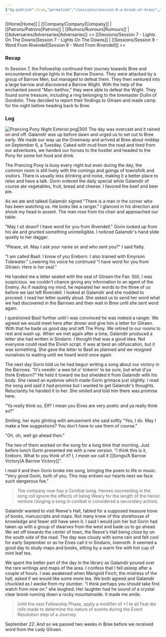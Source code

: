 ```yaml
---
{"dg-publish":true,"permalink":"/sessions/session-8-a-break-at-bree/","tags":["TOR","tolkien","lord-of-the-rings","middle-earth"]}
---
```


[[Home\|Home]] | [[Company/Company\|Company]] | [[Patrons/Patrons\|Patrons]] | [[Rumors/Rumours\|Rumours]] | [[Adversaries/Adversaries\|Adversaries]]
<< [[Sessions/Session 7 - Lights On The Downs\|Session 7 - Lights On The Downs]] | [[Sessions/Session 9 - Word From Rivendell\|Session 9 - Word From Rivendell]] >>
### Recap
In Session 7, the Fellowship continued their journey towards Bree and encountered strange lights in the Barrow Downs. They were attacked by a group of Barrow Men, but managed to defeat them. They then ventured into a large barrow and discovered a Barrow Wight. With the help of the enchanted sword "Man-belthor," they were able to defeat the Wight. They found some treasure, including a ring belonging to the loremaster Duilin of Gondolin. They decided to report their findings to Gilraen and made camp for the night before heading back to Bree.
### Log


![Prancing Pony Night Exterior.png|300](/img/user/zz_assetts/Prancing%20Pony%20Night%20Exterior.png)
The day was overcast and it rained on and off. Galamdir was up before dawn and urged us to set out to Bree early. We made our way up the Greenway and arrived at Bree about midday on September 6, a Tuesday. Caked with mud from the road and tired from our adventures, we handed our horses to the hostler and headed to the Pony for some hot food and drink. 

The Prancing Pony is busy every night but even during the day, the common room is still lively with the comings and goings of townsfolk and visitors. There is usually less drinking and noise, making it a better place to relax and have a talk. Gorin ordered the daily special while Galamdir of course ate vegetables, fruit, bread and cheese. I favored the beef and beer pie.

As we ate and talked Galamdir signed "There is a man in the corner who has been watching us. He looks like a ranger." I glanced in his direction and shook my head in assent. The man rose from his chair and approached our table.

"May I sit down? I have word for you from Rivendell." Gorin looked up from his ale and grunted something unintelligible. I noticed Galamdir's hand slide quietly to her dagger.

"Please, sit. May I ask your name sir and who sent you?" I said flatly.

"I am called Basil. I know of you Ereborn. I also trained with Emyrson Tidewater." Lowering his voice he continued "I have word for you from Gilraen. Here is her seal." 

He handed me a letter sealed with the seal of Gilraen the Fair.  Still, I was suspicious. we couldn't chance giving any information to an agent of the Enemy. As if reading my mind, he repeated her words to the three of us before we last left Rivendell. I looked at Galamdir and she nodded to proceed. I read her letter quietly aloud. She asked us to send her word what we had discovered in the Barrows and then wait in Bree until she sent word again.

I questioned Basil further until I was convinced he was indeed a ranger. We agreed we would meet here after dinner and give him a letter for Gilraen. With that he bade us good day and left The Pony. We retired to our rooms to rest and wash up. When we met again after a time, Galamdir produced a letter she had written in Sindarin. I thought that was a good idea. Not everyone could read the Elvish script. It was at best an obfuscation, but it was something. She gave the letter to Basil as planned and we  resigned ourselves to waiting until we heard word once again.

The next day Gorin told us he had begun writing a song about our victory in the Barrows. "It's needin' a wee bit o' tinkerin' to be sure, but what d'ya think Ereborn?" He held it toward me but shielded it from Galamdir with his body. She raised an eyebrow which made Gorin grimace just slightly. I read the song and said it had promise but I wanted to get Galamdir's thoughts. Reluctantly he handed it to her. She smiled and told him there was promise here.

"Ya really think so, Elf? I mean you Elves are very poetic and ya really think so?"

Smiling, her eyes glinting with amusement she said softly "Yes, I do. May I make a few suggestions? You don't have to use them of course."

"Oh, oh, well go ahead then."

The two of them worked on the song for a long time that morning. Just before lunch Gorin presented me with a new version. "I think this is it, Ereborn. What to you think of it? I, *I mean we* call it [[Songs/A Barrow Victory\|A Barrow Victory]]". 

I read it and then Gorin broke into song, bringing the poem to life in music. "Very good Gorin, both of you. This may enliven our hearts next we face such dangerous foe."

> The company now has a Combat song. Heroes succeeding in the song roll ignore the effects of being Weary for the length of the heroic venture (singing a song in combat is considered a secondary action).

Galamdir wanted to visit Reeve's Hall, fabled for a supposed treasure trove of books, manuscripts and maps. Not many knew of this storehouse of knowledge and fewer still have seen it. I said I would join her but Gorin had taken up with a group of dwarves from the west and bade us to go ahead. We set off towards the center of town, the Reeve's Hall being close by on the south side of the road. The day was cloudy with some rain and felt cool for early September or as he Elves call it in Sindarin, *Ivanneth.* It seemed a good day to study maps and books, sitting by a warm fire with hot cup of mint leaf tea.

We spent the better part of the day in the library as Galamdir poured over the rare writings and maps of the area. I confess that I fell asleep after a couple of hours. I was awakened when Marigold Finch, the mistress of the hall, asked if we would like some more tea. We both agreed and Galamdir chuckled as I awoke from my slumber. "I think perhaps you should take first watch from now on." she laughed. Her laughter had he sound of a crystal clear brook running down a rocky mountainside. It made me smile.

>Until the next Fellowship Phase, apply a modifier of +1 to all Feat die rolls made to determine the nature of events during the Event Resolution step of a Journey.

September 22: And so we passed two weeks in Bree before we received word from the Lady Gilraen. 












